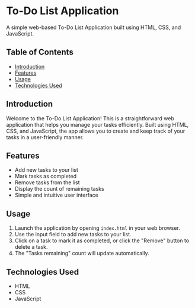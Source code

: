 # To-Do List Application

A simple web-based To-Do List Application built using HTML, CSS, and JavaScript.

## Table of Contents

- [Introduction](#introduction)
- [Features](#features)
- [Usage](#usage)
- [Technologies Used](#technologies-used)

## Introduction

Welcome to the To-Do List Application! This is a straightforward web application that helps you manage your tasks efficiently. Built using HTML, CSS, and JavaScript, the app allows you to create and keep track of your tasks in a user-friendly manner.

## Features

- Add new tasks to your list
- Mark tasks as completed
- Remove tasks from the list
- Display the count of remaining tasks
- Simple and intuitive user interface

## Usage

1. Launch the application by opening `index.html` in your web browser.
2. Use the input field to add new tasks to your list.
3. Click on a task to mark it as completed, or click the "Remove" button to delete a task.
4. The "Tasks remaining" count will update automatically.

## Technologies Used

- HTML
- CSS
- JavaScript
